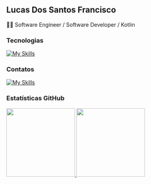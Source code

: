 ## Lucas Dos Santos Francisco

<!--
**LucasDSantosF/LucasDSantosF** is a ✨ _special_ ✨ repository because its `README.md` (this file) appears on your GitHub profile.

Here are some ideas to get you started:

- 🔭 I’m currently working on ...
- 🌱 I’m currently learning ...
- 👯 I’m looking to collaborate on ...
- 🤔 I’m looking for help with ...
- 💬 Ask me about ...
- 📫 How to reach me: ...
- 😄 Pronouns: ...
- ⚡ Fun fact: ...
-->
👨‍💻 Software Engineer / Software Developer / Kotlin


### Tecnologias

[![My Skills](https://skillicons.dev/icons?i=kotlin,androidstudio,git,postman,firebase,python,java,gradle,ktor,cpp,c,js,docker,html,css)](https://skillicons.dev)


### Contatos

[![My Skills](https://skillicons.dev/icons?i=linkedin)](https://www.linkedin.com/in/lucas-dos-santos-francisco/)

### Estatísticas GitHub

<div>
<a href="https://github.com/LucasDSantosF">
<img loading="lazy" height="180em" src="https://github-readme-stats.vercel.app/api/top-langs/?username=LucasDSantosF&layout=compact&langs_count=7&theme=dracula"/>
<img loading="lazy" height="180em" src="https://github-readme-stats.vercel.app/api?username=LucasDSantosF&show_icons=true&theme=dracula&include_all_commits=true&count_private=true"/>
</div>


